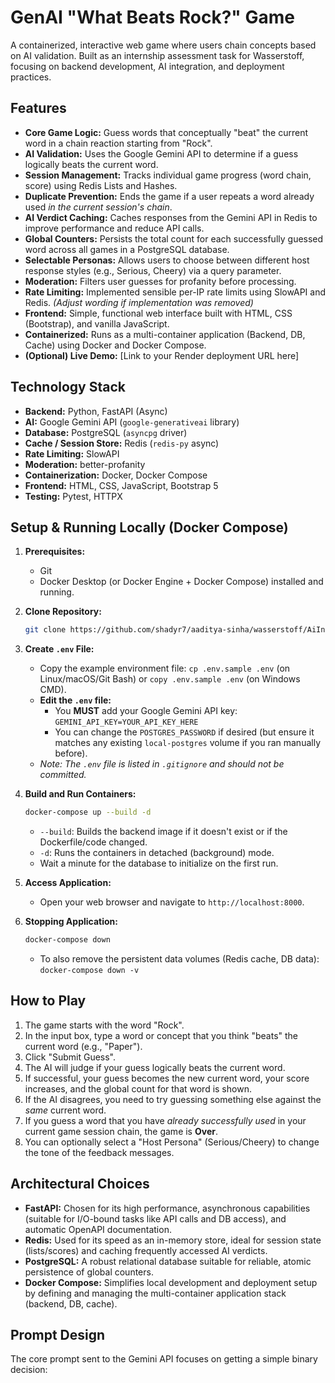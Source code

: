 # GenAI "What Beats Rock?" Game

A containerized, interactive web game where users chain concepts based on AI validation. Built as an internship assessment task for Wasserstoff, focusing on backend development, AI integration, and deployment practices.

## Features

*   **Core Game Logic:** Guess words that conceptually "beat" the current word in a chain reaction starting from "Rock".
*   **AI Validation:** Uses the Google Gemini API to determine if a guess logically beats the current word.
*   **Session Management:** Tracks individual game progress (word chain, score) using Redis Lists and Hashes.
*   **Duplicate Prevention:** Ends the game if a user repeats a word already used *in the current session's chain*.
*   **AI Verdict Caching:** Caches responses from the Gemini API in Redis to improve performance and reduce API calls.
*   **Global Counters:** Persists the total count for each successfully guessed word across all games in a PostgreSQL database.
*   **Selectable Personas:** Allows users to choose between different host response styles (e.g., Serious, Cheery) via a query parameter.
*   **Moderation:** Filters user guesses for profanity before processing.
*   **Rate Limiting:** Implemented sensible per-IP rate limits using SlowAPI and Redis. *(Adjust wording if implementation was removed)*
*   **Frontend:** Simple, functional web interface built with HTML, CSS (Bootstrap), and vanilla JavaScript.
*   **Containerized:** Runs as a multi-container application (Backend, DB, Cache) using Docker and Docker Compose.
*   **(Optional) Live Demo:** [Link to your Render deployment URL here]

## Technology Stack

*   **Backend:** Python, FastAPI (Async)
*   **AI:** Google Gemini API (`google-generativeai` library)
*   **Database:** PostgreSQL (`asyncpg` driver)
*   **Cache / Session Store:** Redis (`redis-py` async)
*   **Rate Limiting:** SlowAPI
*   **Moderation:** better-profanity
*   **Containerization:** Docker, Docker Compose
*   **Frontend:** HTML, CSS, JavaScript, Bootstrap 5
*   **Testing:** Pytest, HTTPX

## Setup & Running Locally (Docker Compose)

1.  **Prerequisites:**
    *   Git
    *   Docker Desktop (or Docker Engine + Docker Compose) installed and running.

2.  **Clone Repository:**
    ```bash
    git clone https://github.com/shadyr7/aaditya-sinha/wasserstoff/AiInternTask
    ```

3.  **Create `.env` File:**
    *   Copy the example environment file: `cp .env.sample .env` (on Linux/macOS/Git Bash) or `copy .env.sample .env` (on Windows CMD).
    *   **Edit the `.env` file:**
        *   You **MUST** add your Google Gemini API key: `GEMINI_API_KEY=YOUR_API_KEY_HERE`
        *   You can change the `POSTGRES_PASSWORD` if desired (but ensure it matches any existing `local-postgres` volume if you ran manually before).
    *   *Note: The `.env` file is listed in `.gitignore` and should not be committed.*

4.  **Build and Run Containers:**
    ```bash
    docker-compose up --build -d
    ```
    *   `--build`: Builds the backend image if it doesn't exist or if the Dockerfile/code changed.
    *   `-d`: Runs the containers in detached (background) mode.
    *   Wait a minute for the database to initialize on the first run.

5.  **Access Application:**
    *   Open your web browser and navigate to `http://localhost:8000`.

6.  **Stopping Application:**
    ```bash
    docker-compose down
    ```
    *   To also remove the persistent data volumes (Redis cache, DB data): `docker-compose down -v`

## How to Play

1.  The game starts with the word "Rock".
2.  In the input box, type a word or concept that you think "beats" the current word (e.g., "Paper").
3.  Click "Submit Guess".
4.  The AI will judge if your guess logically beats the current word.
5.  If successful, your guess becomes the new current word, your score increases, and the global count for that word is shown.
6.  If the AI disagrees, you need to try guessing something else against the *same* current word.
7.  If you guess a word that you have *already successfully used* in your current game session chain, the game is **Over**.
8.  You can optionally select a "Host Persona" (Serious/Cheery) to change the tone of the feedback messages.

## Architectural Choices

*   **FastAPI:** Chosen for its high performance, asynchronous capabilities (suitable for I/O-bound tasks like API calls and DB access), and automatic OpenAPI documentation.
*   **Redis:** Used for its speed as an in-memory store, ideal for session state (lists/scores) and caching frequently accessed AI verdicts.
*   **PostgreSQL:** A robust relational database suitable for reliable, atomic persistence of global counters.
*   **Docker Compose:** Simplifies local development and deployment setup by defining and managing the multi-container application stack (backend, DB, cache).

## Prompt Design

The core prompt sent to the Gemini API focuses on getting a simple binary decision: